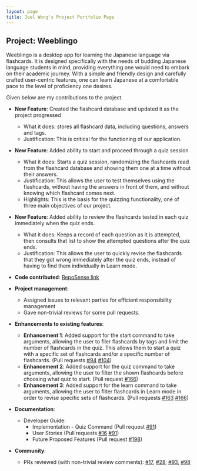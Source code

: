 ```yaml
---
layout: page
title: Joel Wong's Project Portfolio Page
---
```


## Project: Weeblingo

Weeblingo is a desktop app for learning the Japanese language via flashcards. It is designed specifically with the needs
of budding Japanese language students in mind, providing everything one would need to embark on their academic journey.
With a simple and friendly design and carefully crafted user-centric features, one can learn Japanese at a comfortable
pace to the level of proficiency one desires.

Given below are my contributions to the project.

* **New Feature**: Created the flashcard database and updated it as the project progressed
  * What it does: stores all flashcard data, including questions, answers and tags.
  * Justification: This is critical for the functioning of our application.


* **New Feature**: Added ability to start and proceed through a quiz session
  * What it does: Starts a quiz session, randomizing the flashcards read from the flashcard database and showing them one at a time without their answers.
  * Justification: This allows the user to test themselves using the flashcards, without having the answers in front of them, and without knowing which flashcard comes next.
  * Highlights: This is the basis for the quizzing functionality, one of three main objectives of our project.


* **New Feature**: Added ability to review the flashcards tested in each quiz immediately when the quiz ends.
  * What it does: Keeps a record of each question as it is attempted, then consults that list to show the attempted questions after the quiz ends.
  * Justification: This allows the user to quickly revise the flashcards that they got wrong immediately after the quiz ends, instead of having to find them individually in Learn mode.


* **Code contributed**: [RepoSense link](https://nus-cs2103-ay2021s2.github.io/tp-dashboard/?search=yanneko&sort=groupTitle&sortWithin=title&since=2021-02-19&timeframe=commit&mergegroup=&groupSelect=groupByRepos&breakdown=false&tabOpen=true&tabType=authorship&tabAuthor=Yanneko&tabRepo=AY2021S2-CS2103T-T13-1%2Ftp%5Bmaster%5D&authorshipIsMergeGroup=false&authorshipFileTypes=docs~functional-code~test-code&authorshipIsBinaryFileTypeChecked=false)


* **Project management**:
  * Assigned issues to relevant parties for efficient responsibility management
  * Gave non-trivial reviews for some pull requests.


* **Enhancements to existing features**:
  * **Enhancement 1**: Added support for the start command to take arguments, allowing the user to filer flashcards by tags and limit the number of flashcards in the quiz.
    This allows them to start a quiz with a specific set of flashcards and/or a specific number of flashcards. (Pull requests [\#94](https://github.com/AY2021S2-CS2103T-T13-1/tp/pull/94) [\#104](https://github.com/AY2021S2-CS2103T-T13-1/tp/pull/104))
  * **Enhancement 2**: Added support for the quiz command to take arguments, allowing the user to filter the shown flashcards before choosing what quiz to start. (Pull request [\#166](https://github.com/AY2021S2-CS2103T-T13-1/tp/pull/166))
  * **Enhancement 3**: Added support for the learn command to take arguments, allowing the user to filter flashcards in Learn mode in order to revise specific sets of flashcards. (Pull requests [\#163](https://github.com/AY2021S2-CS2103T-T13-1/tp/pull/163) [\#166](https://github.com/AY2021S2-CS2103T-T13-1/tp/pull/166))

* **Documentation**:
  * Developer Guide:
    * Implementation - Quiz Command (Pull request [\#91](https://github.com/AY2021S2-CS2103T-T13-1/tp/pull/91))
    * User Stories (Pull requests [\#16](https://github.com/AY2021S2-CS2103T-T13-1/tp/pull/16) [\#91](https://github.com/AY2021S2-CS2103T-T13-1/tp/pull/91))
    * Future Proposed Features (Pull request [\#198](https://github.com/AY2021S2-CS2103T-T13-1/tp/pull/198))

* **Community**:
  * PRs reviewed (with non-trivial review comments): [\#17](https://github.com/AY2021S2-CS2103T-T13-1/tp/pull/17), [\#28](https://github.com/AY2021S2-CS2103T-T13-1/tp/pull/28), [\#93](https://github.com/AY2021S2-CS2103T-T13-1/tp/pull/93), [\#98](https://github.com/AY2021S2-CS2103T-T13-1/tp/pull/98)
